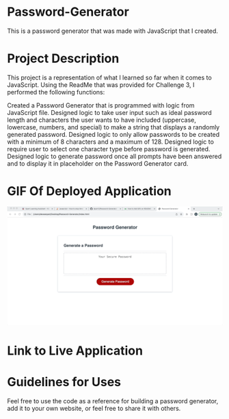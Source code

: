 # Password-Generator
This is a password generator that was made with JavaScript that I created. 

# Project Description
This project is a representation of what I learned so far when it comes to JavaScript. Using the ReadMe that was provided for Challenge 3, I performed the following functions:

Created a Password Generator that is programmed with logic from JavaScript file.
Designed logic to take user input such as ideal password length and characters the user wants to have included (uppercase, lowercase, numbers, and special) to make a string that displays a randomly generated password.
Designed logic to only allow passwords to be created with a minimum of 8 characters and a maximum of 128.
Designed logic to require user to select one character type before password is generated.
Designed logic to generate password once all prompts have been answered and to display it in placeholder on the Password Generator card.

# GIF Of Deployed Application

![](https://github.com/dpair12/Password-Generator/blob/main/Password-Generator.gif)

# Link to Live Application


# Guidelines for Uses
Feel free to use the code as a reference for building a password generator, add it to your own website, or feel free to share it with others.
